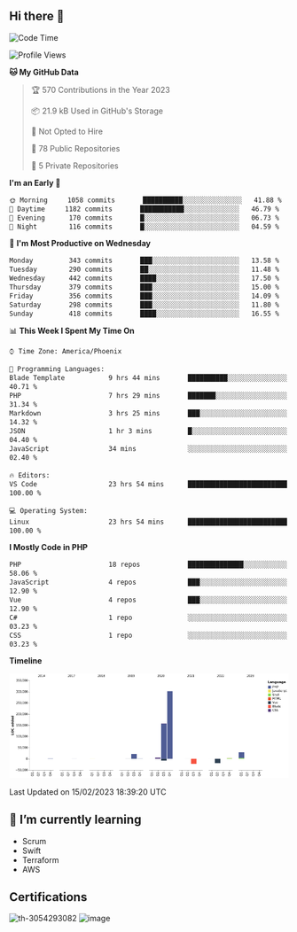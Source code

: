 ## Hi there 👋

<!--START_SECTION:waka-->
![Code Time](http://img.shields.io/badge/Code%20Time-8%2C021%20hrs%2030%20mins-blue)

![Profile Views](http://img.shields.io/badge/Profile%20Views-1-blue)

**🐱 My GitHub Data** 

> 🏆 570 Contributions in the Year 2023
 > 
> 📦 21.9 kB Used in GitHub's Storage 
 > 
> 🚫 Not Opted to Hire
 > 
> 📜 78 Public Repositories 
 > 
> 🔑 5 Private Repositories  
 > 
**I'm an Early 🐤** 

```text
🌞 Morning     1058 commits       ██████████░░░░░░░░░░░░░░░   41.88 % 
🌆 Daytime     1182 commits       ███████████░░░░░░░░░░░░░░   46.79 % 
🌃 Evening      170 commits       █░░░░░░░░░░░░░░░░░░░░░░░░   06.73 % 
🌙 Night        116 commits       █░░░░░░░░░░░░░░░░░░░░░░░░   04.59 % 

```
📅 **I'm Most Productive on Wednesday** 

```text
Monday         343 commits       ███░░░░░░░░░░░░░░░░░░░░░░   13.58 % 
Tuesday        290 commits       ██░░░░░░░░░░░░░░░░░░░░░░░   11.48 % 
Wednesday      442 commits       ████░░░░░░░░░░░░░░░░░░░░░   17.50 % 
Thursday       379 commits       ███░░░░░░░░░░░░░░░░░░░░░░   15.00 % 
Friday         356 commits       ███░░░░░░░░░░░░░░░░░░░░░░   14.09 % 
Saturday       298 commits       ███░░░░░░░░░░░░░░░░░░░░░░   11.80 % 
Sunday         418 commits       ████░░░░░░░░░░░░░░░░░░░░░   16.55 % 

```


📊 **This Week I Spent My Time On** 

```text
⌚︎ Time Zone: America/Phoenix

💬 Programming Languages: 
Blade Template           9 hrs 44 mins       ██████████░░░░░░░░░░░░░░░   40.71 % 
PHP                      7 hrs 29 mins       ███████░░░░░░░░░░░░░░░░░░   31.34 % 
Markdown                 3 hrs 25 mins       ███░░░░░░░░░░░░░░░░░░░░░░   14.32 % 
JSON                     1 hr 3 mins         █░░░░░░░░░░░░░░░░░░░░░░░░   04.40 % 
JavaScript               34 mins             ░░░░░░░░░░░░░░░░░░░░░░░░░   02.40 % 

🔥 Editors: 
VS Code                  23 hrs 54 mins      █████████████████████████   100.00 % 

💻 Operating System: 
Linux                    23 hrs 54 mins      █████████████████████████   100.00 % 

```

**I Mostly Code in PHP** 

```text
PHP                      18 repos            ██████████████░░░░░░░░░░░   58.06 % 
JavaScript               4 repos             ███░░░░░░░░░░░░░░░░░░░░░░   12.90 % 
Vue                      4 repos             ███░░░░░░░░░░░░░░░░░░░░░░   12.90 % 
C#                       1 repo              ░░░░░░░░░░░░░░░░░░░░░░░░░   03.23 % 
CSS                      1 repo              ░░░░░░░░░░░░░░░░░░░░░░░░░   03.23 % 

```


**Timeline**

![Chart not found](https://raw.githubusercontent.com/mikebronner/mikebronner/master/charts/bar_graph.png) 


 Last Updated on 15/02/2023 18:39:20 UTC
<!--END_SECTION:waka-->

<!--
**mikebronner/mikebronner** is a ✨ _special_ ✨ repository because its `README.md` (this file) appears on your GitHub profile.

Here are some ideas to get you started:

- 🔭 I’m currently working on ...
- 🌱 I’m currently learning ...
- 👯 I’m looking to collaborate on ...
- 🤔 I’m looking for help with ...
- 💬 Ask me about ...
- 📫 How to reach me: ...
- 😄 Pronouns: ...
- ⚡ Fun fact: ...
-->

## 🌱 I’m currently learning

- Scrum
- Swift
- Terraform
- AWS

## Certifications

![th-3054293082](https://user-images.githubusercontent.com/1791050/208267034-c5006f82-ae89-41eb-9478-7106c5aba070.jpg)          ![image](https://user-images.githubusercontent.com/1791050/208267032-13c8c426-f627-448d-b23e-e3dd74b6712a.png)


